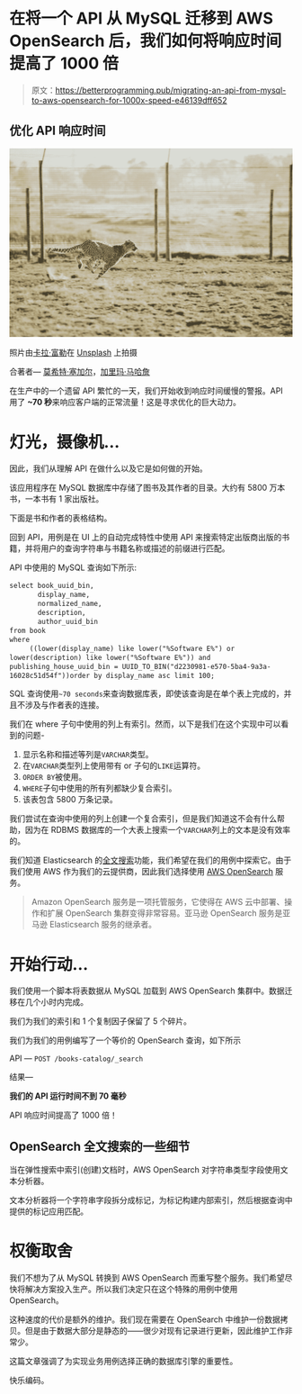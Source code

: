 # 在将一个 API 从 MySQL 迁移到 AWS OpenSearch 后，我们如何将响应时间提高了 1000 倍

> 原文：<https://betterprogramming.pub/migrating-an-api-from-mysql-to-aws-opensearch-for-1000x-speed-e46139dff652>

## 优化 API 响应时间

![](img/aec9be5aa58c14e3179e58539dba4118.png)

照片由[卡拉·富勒](https://unsplash.com/@caraventurera?utm_source=unsplash&utm_medium=referral&utm_content=creditCopyText)在 [Unsplash](https://unsplash.com/s/photos/cheetah-running?utm_source=unsplash&utm_medium=referral&utm_content=creditCopyText) 上拍摄

合著者— [莫希特·塞加尔](https://medium.com/u/3c199e7ac817?source=post_page-----e46139dff652--------------------------------)，[加里玛·马哈詹](https://medium.com/u/b8554f4c2ed9?source=post_page-----e46139dff652--------------------------------)

在生产中的一个遗留 API 繁忙的一天，我们开始收到响应时间缓慢的警报。API 用了 **~70 秒**来响应客户端的正常流量！这是寻求优化的巨大动力。

# 灯光，摄像机…

因此，我们从理解 API 在做什么以及它是如何做的开始。

该应用程序在 MySQL 数据库中存储了图书及其作者的目录。大约有 5800 万本书，一本书有 1 家出版社。

下面是书和作者的表格结构。

回到 API，用例是在 UI 上的自动完成特性中使用 API 来搜索特定出版商出版的书籍，并将用户的查询字符串与书籍名称或描述的前缀进行匹配。

API 中使用的 MySQL 查询如下所示:

```
select book_uuid_bin, 
       display_name, 
       normalized_name, 
       description,       
       author_uuid_bin 
from book
where 
     ((lower(display_name) like lower("%Software E%") or  lower(description) like lower("%Software E%")) and publishing_house_uuid_bin = UUID_TO_BIN("d2230981-e570-5ba4-9a3a-16028c51d54f"))order by display_name asc limit 100;
```

SQL 查询使用`~70 seconds`来查询数据库表，即使该查询是在单个表上完成的，并且不涉及与作者表的连接。

我们在 where 子句中使用的列上有索引。然而，以下是我们在这个实现中可以看到的问题-

1.  显示名称和描述等列是`VARCHAR`类型。
2.  在`VARCHAR`类型列上使用带有 or 子句的`LIKE`运算符。
3.  `ORDER BY`被使用。
4.  `WHERE`子句中使用的所有列都缺少复合索引。
5.  该表包含 5800 万条记录。

我们尝试在查询中使用的列上创建一个复合索引，但是我们知道这不会有什么帮助，因为在 RDBMS 数据库的一个大表上搜索一个`VARCHAR`列上的文本是没有效率的。

我们知道 Elasticsearch 的[全文搜索](https://www.elastic.co/guide/en/elasticsearch/reference/current/full-text-queries.html)功能，我们希望在我们的用例中探索它。由于我们使用 AWS 作为我们的云提供商，因此我们选择使用 [AWS OpenSearch](https://aws.amazon.com/opensearch-service/) 服务。

> Amazon OpenSearch 服务是一项托管服务，它使得在 AWS 云中部署、操作和扩展 OpenSearch 集群变得非常容易。亚马逊 OpenSearch 服务是亚马逊 Elasticsearch 服务的继承者。

# 开始行动…

我们使用一个脚本将表数据从 MySQL 加载到 AWS OpenSearch 集群中。数据迁移在几个小时内完成。

我们为我们的索引和 1 个复制因子保留了 5 个碎片。

我们为我们的用例编写了一个等价的 OpenSearch 查询，如下所示

API — `POST /books-catalog/_search`

结果—

**我们的 API 运行时间不到 70 毫秒**

API 响应时间提高了 1000 倍！

## OpenSearch 全文搜索的一些细节

当在弹性搜索中索引(创建)文档时，AWS OpenSearch 对字符串类型字段使用文本分析器。

文本分析器将一个字符串字段拆分成标记，为标记构建内部索引，然后根据查询中提供的标记应用匹配。

# 权衡取舍

我们不想为了从 MySQL 转换到 AWS OpenSearch 而重写整个服务。我们希望尽快将解决方案投入生产。所以我们决定只在这个特殊的用例中使用 OpenSearch。

这种速度的代价是额外的维护。我们现在需要在 OpenSearch 中维护一份数据拷贝。但是由于数据大部分是静态的——很少对现有记录进行更新，因此维护工作非常少。

这篇文章强调了为实现业务用例选择正确的数据库引擎的重要性。

快乐编码。